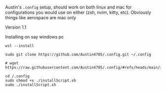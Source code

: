 Austin's `.config` setup, should work on both linux and mac for configurations you would use on either (zsh, nvim, kitty, etc). Obviously things like aerospace are mac only

Version 1.1

Installing on say windows pc

```
wsl --install

sudo git clone https://github.com/Austin4705/.config.git ~/.config

# wget https://raw.githubusercontent.com/Austin4705/.config/#refs/heads/main/installScript.sh

cd /.config
sudo chmod +x ./installScript.sh
sudo ./installScript.sh
```
